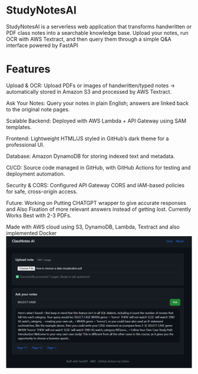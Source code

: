 # StudyNotesAI
StudyNotesAI is a serverless web application that transforms handwritten or PDF class notes into a searchable knowledge base.
Upload your notes, run OCR with AWS Textract, and then query them through a simple Q&A interface powered by FastAPI

# Features
Upload & OCR: Upload PDFs or images of handwritten/typed notes → automatically stored in Amazon S3 and processed by AWS Textract.

Ask Your Notes: Query your notes in plain English; answers are linked back to the original note pages.

Scalable Backend: Deployed with AWS Lambda + API Gateway using SAM templates.

Frontend: Lightweight HTML/JS styled in GitHub’s dark theme for a professional UI.

Database: Amazon DynamoDB for storing indexed text and metadata.

CI/CD: Source code managed in GitHub, with GitHub Actions for testing and deployment automation.

Security & CORS: Configured API Gateway CORS and IAM-based policies for safe, cross-origin access.

Future: Working on Putting CHATGPT wrapper to give accurate responses and Also Fixation of more relevant answers instead of getting lost. 
Currently Works Best with 2-3 PDFs.

Made with AWS cloud using S3, DynamoDB, Lambda, Textract and also implemented Docker
![alt text]({702F1EFC-1A97-49AE-A015-673CA511DA63}.png)
